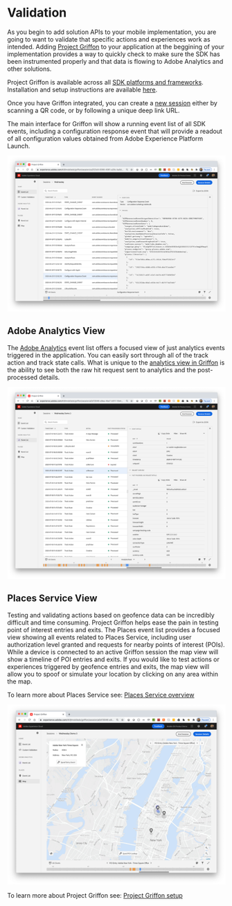 # Validation

As you begin to add solution APIs to your mobile implementation, you are going to want to validate that specific actions and experiences work as intended. Adding [Project Griffon](../beta/project-griffon/#what-can-project-griffon-do-for-you) to your application at the beggining of your implementation provides a way to quickly check to make sure the SDK has been instrumented properly and that data is flowing to Adobe Analytics and other solutions.

Project Griffon is available across all [SDK platforms and frameworks](https://aep-sdks.gitbook.io/docs/resources/upgrading-to-aep/current-sdk-versions). Installation and setup instructions are available [here](../beta/project-griffon/#quick-setup).

Once you have Griffon integrated, you can create a [new session](https://aep-sdks.gitbook.io/docs/beta/project-griffon/using-project-griffon#creating-sessions) either by scanning a QR code, or by following a unique deep link URL.

The main interface for Griffon will show a running event list of all SDK events, including a configuration response event that will provide a readout of all configuration values obtained from Adobe Experience Platform Launch.

![Project Griffon Configuration Response](../.gitbook/assets/configurationresponse.png)

## Adobe Analytics View

The [Adobe Analytics](../beta/project-griffon/using-project-griffon/adobe-analytics-and-project-griffon.md#using-project-griffon-for-adobe-analytics) event list offers a focused view of just analytics events triggered in the application. You can easily sort through all of the track action and track state calls. What is unique to the [analytics view in Griffon](../beta/project-griffon/using-project-griffon/adobe-analytics-and-project-griffon.md) is the ability to see both the raw hit request sent to analytics and the post-processed details.

![Project Griffon Analytics View](../.gitbook/assets/GriffonAnalytics.png)

## Places Service View

Testing and validating actions based on geofence data can be incredibly difficult and time consuming. Project Griffon helps ease the pain in testing point of interest entries and exits. The Places event list provides a focused view showing all events related to Places Service, including user authorization level granted and requests for nearby points of interest \(POIs\). While a device is connected to an active Griffon session the map view will show a timeline of POI entries and exits. If you would like to test actions or experiences triggered by geofence entries and exits, the map view will allow you to spoof or simulate your location by clicking on any area within the map.

To learn more about Places Service see: [Places Service overview](https://docs.adobe.com/content/help/en/places/using/home.html)

![Project Griffon Places Service Location Simulation](../.gitbook/assets/GriffonPlaces.png)

To learn more about Project Griffon see: [Project Griffon setup](../beta/project-griffon/set-up-project-griffon.md)

